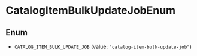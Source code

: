 # CatalogItemBulkUpdateJobEnum

## Enum

* `CATALOG_ITEM_BULK_UPDATE_JOB` (value: `"catalog-item-bulk-update-job"`)
